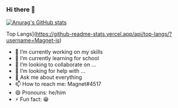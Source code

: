 ### Hi there 👋



[![Anurag's GitHub stats](https://github-readme-stats.vercel.app/api?username=Magnet-js&theme=radical)](https://github.com/Magnet-js/github-readme-stats)

Top Langs](https://github-readme-stats.vercel.app/api/top-langs/?username=Magnet-js)


- 🔭 I’m currently working on my skills
- 🌱 I’m currently learning for school
- 👯 I’m looking to collaborate on ...
- 🤔 I’m looking for help with ...
- 💬 Ask me about everything
- 📫 How to reach me: Magnet#4517
- 😄 Pronouns: he/him
- ⚡ Fun fact: :grin:
